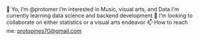 👋 Yo, I’m @protomer
I’m interested in Music, visual arts, and Data
I’m currently learning data science and backend development
💞️ I’m looking to collaborate on either statistics or a visual arts endeavor
📫 How to reach me: protopines70@gmail.com

<!---
protomer/protomer is a ✨ special ✨ repository because its `README.md` (this file) appears on your GitHub profile.
You can click the Preview link to take a look at your changes.
--->
